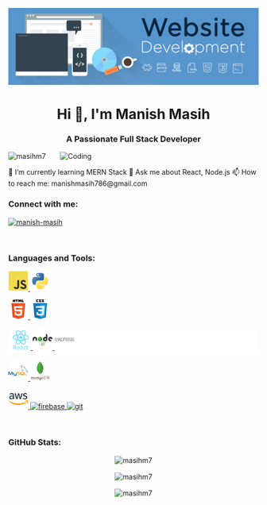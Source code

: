 ![Header](./banner.gif)
<h1 align="center">Hi 👋, I'm Manish Masih</h1> <h3 align="center">A Passionate Full Stack Developer</h3> <img align="right" alt="Coding" width="400" src="https://cdn.dribbble.com/users/1162077/screenshots/3848914/programmer.gif"/> <p align="left"> <img src="https://komarev.com/ghpvc/?username=masihm7&label=Profile%20views&color=0e75b6&style=flat" alt="masihm7" /> </p>
🌱 I’m currently learning MERN Stack
💬 Ask me about React, Node.js
📫 How to reach me: manishmasih786@gmail.com
<br> <h3 align="left">Connect with me:</h3> <p align="left"> <a href="https://linkedin.com/in/manish-masih" target="_blank"> <img align="center" src="https://raw.githubusercontent.com/rahuldkjain/github-profile-readme-generator/master/src/images/icons/Social/linked-in-alt.svg" alt="manish-masih" height="30" width="40" /> </a> </p> <br> <h3 align="left">Languages and Tools:</h3> <p align="left"> <a href="https://developer.mozilla.org/en-US/docs/Web/JavaScript" target="_blank"> <img src="https://raw.githubusercontent.com/devicons/devicon/master/icons/javascript/javascript-original.svg" alt="javascript" width="40" height="40"/> </a> <a href="https://www.python.org" target="_blank"> <img src="https://raw.githubusercontent.com/devicons/devicon/master/icons/python/python-original.svg" alt="python" width="40" height="40"/> </a> </p> <p align="left"> <a href="https://www.w3.org/html/" target="_blank"> <img src="https://raw.githubusercontent.com/devicons/devicon/master/icons/html5/html5-original-wordmark.svg" alt="html5" width="40" height="40"/> </a> <a href="https://www.w3schools.com/css/" target="_blank"> <img src="https://raw.githubusercontent.com/devicons/devicon/master/icons/css3/css3-original-wordmark.svg" alt="css3" width="40" height="40"/> </a> </p> <p align="left" style="background-color: white; padding: 5px; border-radius: 5px;"> <a href="https://reactjs.org/" target="_blank"> <img src="https://raw.githubusercontent.com/devicons/devicon/master/icons/react/react-original-wordmark.svg" alt="react" width="40" height="40"/> </a> <a href="https://nodejs.org" target="_blank"> <img src="https://raw.githubusercontent.com/devicons/devicon/master/icons/nodejs/nodejs-original-wordmark.svg" alt="nodejs" width="40" height="40"/> </a> <a href="https://expressjs.com" target="_blank"> <img src="https://raw.githubusercontent.com/devicons/devicon/master/icons/express/express-original-wordmark.svg" alt="express" width="40" height="40"/> </a> </p> <p align="left"> <a href="https://www.mysql.com/" target="_blank"> <img src="https://raw.githubusercontent.com/devicons/devicon/master/icons/mysql/mysql-original-wordmark.svg" alt="mysql" width="40" height="40"/> </a> <a href="https://www.mongodb.com/" target="_blank"> <img src="https://raw.githubusercontent.com/devicons/devicon/master/icons/mongodb/mongodb-original-wordmark.svg" alt="mongodb" width="40" height="40"/> </a> </p> <p align="left"> <a href="https://aws.amazon.com" target="_blank"> <img src="https://raw.githubusercontent.com/devicons/devicon/master/icons/amazonwebservices/amazonwebservices-original-wordmark.svg" alt="aws" width="40" height="40"/> </a> <a href="https://firebase.google.com/" target="_blank"> <img src="https://www.vectorlogo.zone/logos/firebase/firebase-icon.svg" alt="firebase" width="40" height="40"/> </a> <a href="https://git-scm.com/" target="_blank"> <img src="https://www.vectorlogo.zone/logos/git-scm/git-scm-icon.svg" alt="git" width="40" height="40"/> </a> </p> <br> <h3 align="left">GitHub Stats:</h3> <p align="center"> <img align="center" src="https://github-readme-stats.vercel.app/api/top-langs?username=masihm7&show_icons=true&locale=en&layout=compact" alt="masihm7" /> </p> <p align="center"> <img align="center" src="https://github-readme-stats.vercel.app/api?username=masihm7&show_icons=true&locale=en" alt="masihm7" /> </p> <p align="center"> <img align="center" src="https://github-readme-streak-stats.herokuapp.com/?user=masihm7&" alt="masihm7" /> </p>
